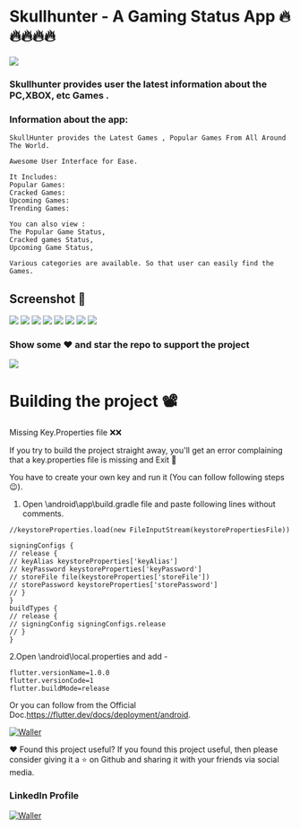 # Skullhunter - A Gaming Status App 🔥🔥🔥🔥🔥

![](https://lh3.googleusercontent.com/D83nQ5zk2ClNhmM5CUvFTgpv1jL_3NIg8BBo0-cSV75q2Zgal1o8M65e77Fq2hwlZF8)

### Skullhunter provides user the latest information about the PC,XBOX, etc Games .


### Information about the app:

```
SkullHunter provides the Latest Games , Popular Games From All Around The World.

Awesome User Interface for Ease.

It Includes:
Popular Games:
Cracked Games:
Upcoming Games:
Trending Games:

You can also view :
The Popular Game Status,
Cracked games Status,
Upcoming Game Status,

Various categories are available. So that user can easily find the Games.
```

## Screenshot 📱
![](https://lh3.googleusercontent.com/rY8JjBBUuHnT8r3qPYNqvJH4l3fXouJGw0OIytn0HlfCM1fZTuls5I_ESx4iP9KsKw72=w200-h400)
![](https://lh3.googleusercontent.com/OemvgtmOU7hYdvg7R56Qgjk2kgVK264seeS-ATaRT2B_R55YKWtDRFwBXfhSU8-s35d3=w200-h400)
![](https://lh3.googleusercontent.com/cK1HqbxYSV0QBVPJsbgapMsBD36DlLfSkU4E86bb0rw4Fnh916ahjWPHM3wVkewptZ5k=w200-h400)
![](https://lh3.googleusercontent.com/WGSblZYkNX00QblAM4tXR68bsTLg7HmMUKyfjP44dQIM2rA9Ypa67XUhlGx-mGb2C-Y=w200-h400)
![](https://lh3.googleusercontent.com/Fie7j-mtzNBFqvxA-4XB41TB7QsZQydzsI2qJFXwjRwC5SREBVIau4dN12w-ma0UY_0=w200-h400)
![](https://lh3.googleusercontent.com/Shut0RnGvDP2Pd_uqpoFMZTxXgwfOczF_LKOImjnT8lP5LFccgUW00TjdlixKKZbKtDv=w200-h400)
![](https://lh3.googleusercontent.com/KoZ34dd8IUa0wTJJN3xABWtyLR_dS20SqxBDaG7a8wUxnSQxc3cJ1Yd6558CDMBE7zWT=w200-h400)
![](https://lh3.googleusercontent.com/BzalJUI03GaOu_fd_2iuuEfMLs_KQ7FItilYpo3Q9AsI4TgPWuhidEky-xU8LnPjM_k=w200-h400)

### Show some ❤️ and star the repo to support the project
![](https://github-images.s3.amazonaws.com/help/bootcamp/Bootcamp-Fork.png)

# Building the project 📽

Missing Key.Properties file ❌❌

If you try to build the project straight away, you'll get an error complaining that a key.properties file is missing and Exit 🚪

You have to create your own key and run it (You can follow following steps😉).

1. Open \android\app\build.gradle file and paste following lines without comments.
```
//keystoreProperties.load(new FileInputStream(keystorePropertiesFile))

signingConfigs {
// release {
// keyAlias keystoreProperties['keyAlias']
// keyPassword keystoreProperties['keyPassword']
// storeFile file(keystoreProperties['storeFile'])
// storePassword keystoreProperties['storePassword']
// }
}
buildTypes {
// release {
// signingConfig signingConfigs.release
// }
}
```

2.Open \android\local.properties and add -
```
flutter.versionName=1.0.0
flutter.versionCode=1
flutter.buildMode=release
```


Or you can follow from the Official Doc.https://flutter.dev/docs/deployment/android.


<p>
<a href="https://play.google.com/store/apps/details?id=com.nakumsdtech.gameapi"><img src="https://play.google.com/intl/en_us/badges/static/images/badges/en_badge_web_generic.png" alt="Waller"></a>
</p>

❤ Found this project useful?
If you found this project useful, then please consider giving it a ⭐ on Github and sharing it with your friends via social media.

### LinkedIn Profile
<p>
<a href="https://www.linkedin.com/in/dhruv-nakum-4b1054176/"><img src="https://imageog.flaticon.com/icons/png/512/174/174857.png?size=100x100f&pad=10,10,10,10&ext=png&bg=FFFFFFFF" alt="Waller"></a>
</p>
